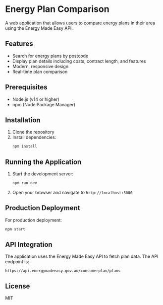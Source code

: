 # Energy Plan Comparison

A web application that allows users to compare energy plans in their area using the Energy Made Easy API.

## Features

- Search for energy plans by postcode
- Display plan details including costs, contract length, and features
- Modern, responsive design
- Real-time plan comparison

## Prerequisites

- Node.js (v14 or higher)
- npm (Node Package Manager)

## Installation

1. Clone the repository
2. Install dependencies:
   ```bash
   npm install
   ```

## Running the Application

1. Start the development server:
   ```bash
   npm run dev
   ```
2. Open your browser and navigate to `http://localhost:3000`

## Production Deployment

For production deployment:
```bash
npm start
```

## API Integration

The application uses the Energy Made Easy API to fetch plan data. The API endpoint is:
```
https://api.energymadeeasy.gov.au/consumerplan/plans
```

## License

MIT 